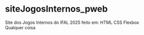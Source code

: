 # siteJogosInternos_pweb

Site dos Jogos Internos do IFAL 2025 feito em:
HTML
CSS
Flexbox
Qualquer coisa